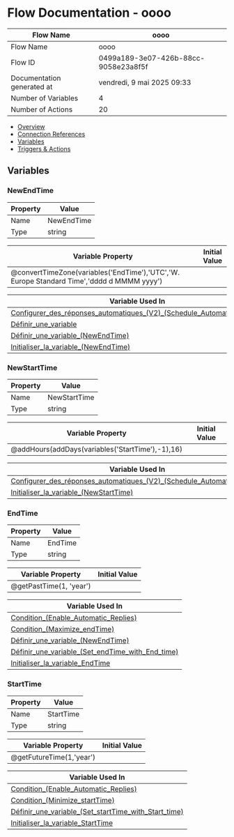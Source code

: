 ﻿# Flow Documentation \- oooo

| Flow Name                  | oooo                                     |
| -------------------------- | ---------------------------------------- |
| Flow Name                  | oooo                                     |
| Flow ID                    | 0499a189\-3e07\-426b\-88cc\-9058e23a8f5f |
| Documentation generated at | vendredi, 9 mai 2025 09:33               |
| Number of Variables        | 4                                        |
| Number of Actions          | 20                                       |

- [Overview](index-oooo.md)
- [Connection References](connections-oooo.md)
- [Variables](variables-oooo.md)
- [Triggers & Actions](triggersactions-oooo.md)

## Variables

### NewEndTime

| Property | Value      |
| -------- | ---------- |
| Name     | NewEndTime |
| Type     | string     |

| Variable Property                                                                         | Initial Value |
| ----------------------------------------------------------------------------------------- | ------------- |
| @convertTimeZone(variables('EndTime'),'UTC','W. Europe Standard Time','dddd d MMMM yyyy') |               |

| Variable Used In                                                                                                                                                        |
| ----------------------------------------------------------------------------------------------------------------------------------------------------------------------- |
| [Configurer\_des\_réponses\_automatiques\_(V2)\_(Schedule\_Automatic\_Replies)](actions/Configurer_des_reponses_automatiques_(V2)_(Schedule_Automatic_Replies)-oooo.md) |
| [Définir\_une\_variable](actions/Definir_une_variable-oooo.md)                                                                                                          |
| [Définir\_une\_variable\_(NewEndTime)](actions/Definir_une_variable_(NewEndTime)-oooo.md)                                                                               |
| [Initialiser\_la\_variable\_(NewEndTime)](actions/Initialiser_la_variable_(NewEndTime)-oooo.md)                                                                         |

### NewStartTime

| Property | Value        |
| -------- | ------------ |
| Name     | NewStartTime |
| Type     | string       |

| Variable Property                                 | Initial Value |
| ------------------------------------------------- | ------------- |
| @addHours(addDays(variables('StartTime'),\-1),16) |               |

| Variable Used In                                                                                                                                                        |
| ----------------------------------------------------------------------------------------------------------------------------------------------------------------------- |
| [Configurer\_des\_réponses\_automatiques\_(V2)\_(Schedule\_Automatic\_Replies)](actions/Configurer_des_reponses_automatiques_(V2)_(Schedule_Automatic_Replies)-oooo.md) |
| [Initialiser\_la\_variable\_(NewStartTime)](actions/Initialiser_la_variable_(NewStartTime)-oooo.md)                                                                     |

### EndTime

| Property | Value   |
| -------- | ------- |
| Name     | EndTime |
| Type     | string  |

| Variable Property       | Initial Value |
| ----------------------- | ------------- |
| @getPastTime(1, 'year') |               |

| Variable Used In                                                                                                            |
| --------------------------------------------------------------------------------------------------------------------------- |
| [Condition\_(Enable\_Automatic\_Replies)](actions/Condition_(Enable_Automatic_Replies)-oooo.md)                             |
| [Condition\_(Maximize\_endTime)](actions/Condition_(Maximize_endTime)-oooo.md)                                              |
| [Définir\_une\_variable\_(NewEndTime)](actions/Definir_une_variable_(NewEndTime)-oooo.md)                                   |
| [Définir\_une\_variable\_(Set\_endTime\_with\_End\_time)](actions/Definir_une_variable_(Set_endTime_with_End_time)-oooo.md) |
| [Initialiser\_la\_variable\_EndTime](actions/Initialiser_la_variable_EndTime-oooo.md)                                       |

### StartTime

| Property | Value     |
| -------- | --------- |
| Name     | StartTime |
| Type     | string    |

| Variable Property        | Initial Value |
| ------------------------ | ------------- |
| @getFutureTime(1,'year') |               |

| Variable Used In                                                                                                                    |
| ----------------------------------------------------------------------------------------------------------------------------------- |
| [Condition\_(Enable\_Automatic\_Replies)](actions/Condition_(Enable_Automatic_Replies)-oooo.md)                                     |
| [Condition\_(Minimize\_startTime)](actions/Condition_(Minimize_startTime)-oooo.md)                                                  |
| [Définir\_une\_variable\_(Set\_startTime\_with\_Start\_time)](actions/Definir_une_variable_(Set_startTime_with_Start_time)-oooo.md) |
| [Initialiser\_la\_variable\_StartTime](actions/Initialiser_la_variable_StartTime-oooo.md)                                           |
